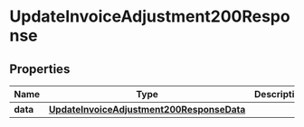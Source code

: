 

# UpdateInvoiceAdjustment200Response


## Properties

| Name | Type | Description | Notes |
|------------ | ------------- | ------------- | -------------|
|**data** | [**UpdateInvoiceAdjustment200ResponseData**](UpdateInvoiceAdjustment200ResponseData.md) |  |  |



